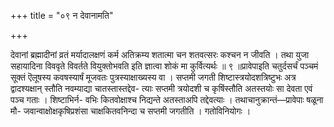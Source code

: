 +++
title = "०९ न देवानामति"

+++

देवानां ब्रह्मादीनां व्रतं मर्यादालक्षणं कर्म अतिक्रम्य शतात्मा चन शतवत्सरः कश्चन न जीवति । तथा युजा सहायादिना विववृते विवर्तते वियुक्तोभवति इति ज्ञात्वा शोकं मा कुर्वित्यर्थः ॥ ९ ॥प्रावेपाइति चतुर्दसर्चं पञ्चमं सूक्तं ऎलूषस्य कवषस्यार्षं मूजवतः पुत्रस्याक्षाख्यस्य वा । सप्तमी जगती शिष्टास्त्रयोदशत्रिष्टुभः अत्र द्वादश्यक्षान् स्तौति नवम्याद्या चातस्तास्तद्देव- त्याः सप्तमी त्रयोदशी च कृषिंस्तौति अतस्तयोः सा देवता एवं पञ्च गताः । शिष्टाभिर्न- वभिः कितवोक्षाश्च निद्यन्ते अतस्ताअपि तद्देवत्याः । तथाचानुक्रान्तं—प्रावेपाः षळूना मौ- जवान्वाक्षोक्षकृषिप्रशंसा चाक्षकितवनिन्दा च सप्तमी जगतीति । गतोविनियोगः ।